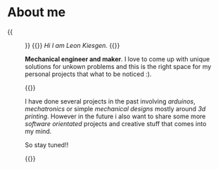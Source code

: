 # About me





{{<figure src= "../avatar.png" title="">}}
{{<typeit>}}
 *Hi I am Leon Kiesgen.*
{{</typeit>}}

**Mechanical engineer and maker**. I love to come up with unique solutions for unkown problems and this is the right space for my personal projects that what to be noticed :).

{{<admonition type="note" title="What is this Blog about?">}}

I have done several projects in the past involving *arduinos*, *mechatronics* or simple *mechanical designs* mostly around *3d printing*.
However in the future i also want to share some more *software orientated* projects and creative stuff that comes into my mind.

So stay tuned!!

{{</admonition>}}


